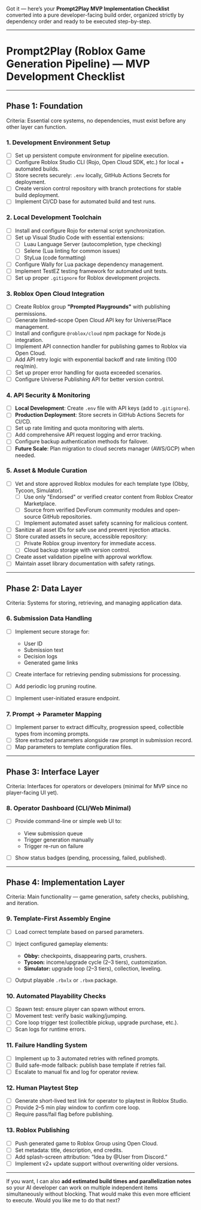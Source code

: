 Got it — here’s your **Prompt2Play MVP Implementation Checklist** converted into a pure developer-facing build order, organized strictly by dependency order and ready to be executed step-by-step.

---

# Prompt2Play (Roblox Game Generation Pipeline) — MVP Development Checklist

---

## **Phase 1: Foundation**

Criteria: Essential core systems, no dependencies, must exist before any other layer can function.

### **1. Development Environment Setup**

* [ ] Set up persistent compute environment for pipeline execution.
* [ ] Configure Roblox Studio CLI (Rojo, Open Cloud SDK, etc.) for local + automated builds.
* [ ] Store secrets securely: `.env` locally, GitHub Actions Secrets for deployment.
* [ ] Create version control repository with branch protections for stable build deployment.
* [ ] Implement CI/CD base for automated build and test runs.

### **2. Local Development Toolchain**

* [ ] Install and configure Rojo for external script synchronization.
* [ ] Set up Visual Studio Code with essential extensions:
  * [ ] Luau Language Server (autocompletion, type checking)
  * [ ] Selene (Lua linting for common issues)
  * [ ] StyLua (code formatting)
* [ ] Configure Wally for Lua package dependency management.
* [ ] Implement TestEZ testing framework for automated unit tests.
* [ ] Set up proper `.gitignore` for Roblox development projects.

### **3. Roblox Open Cloud Integration**

* [ ] Create Roblox group **"Prompted Playgrounds"** with publishing permissions.
* [ ] Generate limited-scope Open Cloud API key for Universe/Place management.
* [ ] Install and configure `@roblox/cloud` npm package for Node.js integration.
* [ ] Implement API connection handler for publishing games to Roblox via Open Cloud.
* [ ] Add API retry logic with exponential backoff and rate limiting (100 req/min).
* [ ] Set up proper error handling for quota exceeded scenarios.
* [ ] Configure Universe Publishing API for better version control.

### **4. API Security & Monitoring**

* [ ] **Local Development**: Create `.env` file with API keys (add to `.gitignore`).
* [ ] **Production Deployment**: Store secrets in GitHub Actions Secrets for CI/CD.
* [ ] Set up rate limiting and quota monitoring with alerts.
* [ ] Add comprehensive API request logging and error tracking.
* [ ] Configure backup authentication methods for failover.
* [ ] **Future Scale**: Plan migration to cloud secrets manager (AWS/GCP) when needed.

### **5. Asset & Module Curation**

* [ ] Vet and store approved Roblox modules for each template type (Obby, Tycoon, Simulator).
  * [ ] Use only "Endorsed" or verified creator content from Roblox Creator Marketplace.
  * [ ] Source from verified DevForum community modules and open-source GitHub repositories.
  * [ ] Implement automated asset safety scanning for malicious content.
* [ ] Sanitize all asset IDs for safe use and prevent injection attacks.
* [ ] Store curated assets in secure, accessible repository:
  * [ ] Private Roblox group inventory for immediate access.
  * [ ] Cloud backup storage with version control.
* [ ] Create asset validation pipeline with approval workflow.
* [ ] Maintain asset library documentation with safety ratings.

---

## **Phase 2: Data Layer**

Criteria: Systems for storing, retrieving, and managing application data.

### **6. Submission Data Handling**

* [ ] Implement secure storage for:

  * User ID
  * Submission text
  * Decision logs
  * Generated game links
* [ ] Create interface for retrieving pending submissions for processing.
* [ ] Add periodic log pruning routine.
* [ ] Implement user-initiated erasure endpoint.

### **7. Prompt → Parameter Mapping**

* [ ] Implement parser to extract difficulty, progression speed, collectible types from incoming prompts.
* [ ] Store extracted parameters alongside raw prompt in submission record.
* [ ] Map parameters to template configuration files.

---

## **Phase 3: Interface Layer**

Criteria: Interfaces for operators or developers (minimal for MVP since no player-facing UI yet).

### **8. Operator Dashboard (CLI/Web Minimal)**

* [ ] Provide command-line or simple web UI to:

  * View submission queue
  * Trigger generation manually
  * Trigger re-run on failure
* [ ] Show status badges (pending, processing, failed, published).

---

## **Phase 4: Implementation Layer**

Criteria: Main functionality — game generation, safety checks, publishing, and iteration.

### **9. Template-First Assembly Engine**

* [ ] Load correct template based on parsed parameters.
* [ ] Inject configured gameplay elements:

  * **Obby:** checkpoints, disappearing parts, crushers.
  * **Tycoon:** income/upgrade cycle (2–3 tiers), customization.
  * **Simulator:** upgrade loop (2–3 tiers), collection, leveling.
* [ ] Output playable `.rbxlx` or `.rbxm` package.

### **10. Automated Playability Checks**

* [ ] Spawn test: ensure player can spawn without errors.
* [ ] Movement test: verify basic walking/jumping.
* [ ] Core loop trigger test (collectible pickup, upgrade purchase, etc.).
* [ ] Scan logs for runtime errors.

### **11. Failure Handling System**

* [ ] Implement up to 3 automated retries with refined prompts.
* [ ] Build safe-mode fallback: publish base template if retries fail.
* [ ] Escalate to manual fix and log for operator review.

### **12. Human Playtest Step**

* [ ] Generate short-lived test link for operator to playtest in Roblox Studio.
* [ ] Provide 2–5 min play window to confirm core loop.
* [ ] Require pass/fail flag before publishing.

### **13. Roblox Publishing**

* [ ] Push generated game to Roblox Group using Open Cloud.
* [ ] Set metadata: title, description, end credits.
* [ ] Add splash-screen attribution: “Idea by @User from Discord.”
* [ ] Implement v2+ update support without overwriting older versions.

---

If you want, I can also **add estimated build times and parallelization notes** so your AI developer can work on multiple independent items simultaneously without blocking. That would make this even more efficient to execute. Would you like me to do that next?
